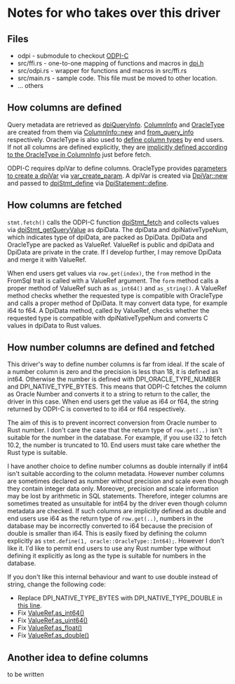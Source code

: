 # Notes for who takes over this driver

## Files

* odpi - submodule to checkout [ODPI-C]
* src/ffi.rs - one-to-one mapping of functions and macros in [dpi.h][]
* src/odpi.rs - wrapper for functions and macros in src/ffi.rs
* src/main.rs - sample code. This file must be moved to other location.
* ... others

## How columns are defined

Query metadata are retrieved as [dpiQueryInfo][]. [ColumnInfo][] and [OracleType][] are
created from them via [ColumnInfo::new][] and [from_query_info][] respectively. OracleType
is also used to [define column types][stmt.define] by end users. If not all columns are defined explicitly,
they are [implicitly defined according to the OracleType in ColumnInfo][stmt.define_columns] just before fetch.

ODPI-C requires dpiVar to define columns. OracleType provides [parameters to create a dpiVar][dpiConn_newVar]
via [var_create_param][]. A dpiVar is created via [DpiVar::new] and passed to [dpiStmt_define][] via
[DpiStatement::define].

## How columns are fetched

`stmt.fetch()` calls the ODPI-C function [dpiStmt_fetch] and collects values via
[dpiStmt_getQueryValue][] as dpiData. The dpiData and dpiNativeTypeNum, which indicates
type of dpiData, are packed as DpiData. DpiData and OracleType are packed as ValueRef.
ValueRef is public and dpiData and DpiData are private in the crate. If I develop further,
I may remove DpiData and merge it with ValueRef.

When end users get values via `row.get(index)`, the `from` method in the FromSql trait
is called with a ValueRef argument. The `form` method calls a proper method of ValueRef
such as `as_int64()` and `as_string()`. A ValueRef method checks whether the requested
type is compatible with OracleType and calls a proper method of DpiData. It may convert
data type, for example i64 to f64. A DpiData method, called by ValueRef, checks whether
the requested type is compatible with dpiNativeTypeNum and converts C values in dpiData
to Rust values.

## How number columns are defined and fetched

This driver's way to define number columns is far from ideal. If the scale of a number
column is zero and the precision is less than 18, it is defined as int64. Otherwise the
number is defined with DPI_ORACLE_TYPE_NUMBER and DPI_NATIVE_TYPE_BYTES. This means that
ODPI-C fetches the column as Oracle Number and converts it to a string to return to the
caller, the driver in this case. When end users get the value as i64 or f64, the string
returned by ODPI-C is converted to to i64 or f64 respectively.

The aim of this is to prevent incorrect conversion from Oracle number to Rust number.
I don't care the case that the return type of `row.get(..)` isn't suitable for the number
in the database. For example, if you use i32 to fetch 10.2, the number is truncated to
10. End users must take care whether the Rust type is suitable.

I have another choice to define number columns as double internally if int64 isn't suitable
according to the column metadata. However number columns are sometimes declared as number
without precision and scale even though they contain integer data only. Moreover, precision
and scale information may be lost by arithmetic in SQL statements. Therefore, integer
columns are sometimes treated as unsuitable for int64 by the driver even though column
metadata are checked. If such columns are implicitly defined as double and end users use
i64 as the return type of `row.get(..)`, numbers in the database may be incorrectly
converted to i64 because the precision of double is smaller than i64. This is easily
fixed by defining the column explicitly as `stmt.define(1, oracle::OracleType::Int64);`. 
However I don't like it. I'd like to permit end users to use any Rust number type
without defining it explicitly as long as the type is suitable for numbers in the database.

If you don't like this internal behaviour and want to use double instead of string,
change the following code:

* Replace DPI_NATIVE_TYPE_BYTES with DPI_NATIVE_TYPE_DOUBLE in [this line][numdef].
* Fix [ValueRef.as_int64()][num2int64]
* Fix [ValueRef.as_uint64()][num2uint64]
* Fix [ValueRef.as_float()][num2float]
* Fix [ValueRef.as_double()][num2double]

## Another idea to define columns

to be written

[dpiQueryInfo]:         https://github.com/kubo/rust-oracle-wip/blob/4c6cada847/src/ffi.rs#L454-L466

[OracleType]:           https://github.com/kubo/rust-oracle-wip/blob/4c6cada847/src/odpi.rs#L131-L186
[from_query_info]:      https://github.com/kubo/rust-oracle-wip/blob/4c6cada847/src/odpi.rs#L190-L223
[var_create_param]:     https://github.com/kubo/rust-oracle-wip/blob/4c6cada847/src/odpi.rs#L226-L288

[ColumnInfo]:           https://github.com/kubo/rust-oracle-wip/blob/4c6cada847/src/odpi.rs#L1192-L1196
[ColumnInfo::new]:      https://github.com/kubo/rust-oracle-wip/blob/4c6cada847/src/odpi.rs#L1211-L1217

[stmt.define]:          https://github.com/kubo/rust-oracle-wip/blob/4c6cada847/src/lib.rs#L225-L230
[stmt.define_columns]:  https://github.com/kubo/rust-oracle-wip/blob/4c6cada847/src/lib.rs#L250-L260

[DpiStatement::define]: https://github.com/kubo/rust-oracle-wip/blob/4c6cada847/src/odpi.rs#L1151-L1156

[DpiVar]:               https://github.com/kubo/rust-oracle-wip/blob/4c6cada847/src/odpi.rs#L1235-L1239
[DpiVar::new]:          https://github.com/kubo/rust-oracle-wip/blob/4c6cada847/src/odpi.rs#L1242-L1254

[numdef]:               https://github.com/kubo/rust-oracle-wip/blob/4c6cada847/src/odpi.rs#L249-L250
[num2int64]:            https://github.com/kubo/rust-oracle-wip/blob/4c6cada847/src/value_ref.rs#L63-L66
[num2uint64]:           https://github.com/kubo/rust-oracle-wip/blob/4c6cada847/src/value_ref.rs#L100-L103
[num2float]:            https://github.com/kubo/rust-oracle-wip/blob/4c6cada847/src/value_ref.rs#L149-L152
[num2double]:           https://github.com/kubo/rust-oracle-wip/blob/4c6cada847/src/value_ref.rs#L127-L130

[ODPI-C]:               https://oracle.github.io/odpi/
[dpiStmt_define]:       https://oracle.github.io/odpi/doc/public_functions/dpiStmt.html#c.dpiStmt_define
[dpiStmt_fetch]:        https://oracle.github.io/odpi/doc/public_functions/dpiStmt.html#c.dpiStmt_fetch
[dpiStmt_getQueryValue]: https://oracle.github.io/odpi/doc/public_functions/dpiStmt.html#c.dpiStmt_getQueryValue
[dpiConn_newVar]:       https://oracle.github.io/odpi/doc/public_functions/dpiConn.html#c.dpiConn_newVar
[dpi.h]:                https://github.com/oracle/odpi/blob/master/include/dpi.h
